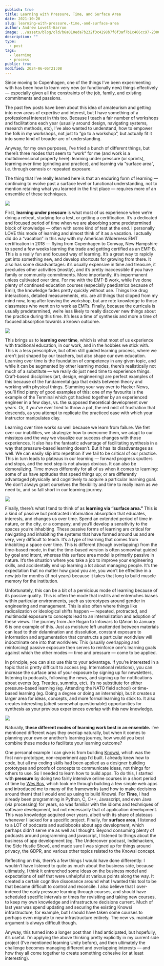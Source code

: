 ```yaml
---
publish: true
title: Learning with Pressure, Time, and Surface Area
date: 2021-10-20
slug: learning-with-pressure,-time,-and-surface-area
author: Andrew Lovett-Barron
image: ../assets/blog/old/b6a010eda7b232f3c4298b7f6f3af7b1c466cc97-2300x1533.png
description: ""
type:
  - post
tags:
  - learning
  - process
public: true
modified: 2024-06-06T21:08
---
```


Since moving to Copenhagen, one of the things I’ve been experimenting with has been how to learn very new (or functionally new) things effectively — especially given all the constraints of the job, family, and existing commitments and passions.

The past few posts have been about this idea of amateurism and getting into new areas of expertise and interest, but I have something of a professional interest in this too. Because I teach a fair number of workshops and facilitations each year (usually around design, navigating systems, research methods, etc), I’ve also wanted to understand, how to empower the folk in my workshops, not just to “go to a workshop”, but actually fit it into some kind of broader arc of understanding.

Anyway, for my own purposes, I’ve tried a bunch of different things, but there’s three modes that seem to “work“ for me (and work is a multidimensional property here): learning under pressure (or sprints), learning over time (grinding and practice), and learning via “surface area”, i.e. through osmosis or repeated exposure.

The thing that I’ve really learned here is that an enduring form of learning — continuing to evolve past a surface level or functional understanding, not to mention retaining what you learned in the first place — requires more of an ensemble of these techniques.

![](../_assets/3748399ba5635611bebd0b2acbb90d1e67fa0c68-690x491.png)

First, **learning under pressure** is what most of us experience when we’re doing a retreat, studying for a test, or getting a certification. It’s a dedicated and focused period of time when we are absorbing some predetermined block of knowledge — often with some kind of test at the end. I personally LOVE this mode of learning and almost think of it as a vacation. I actually did do a “vacation” in this way with my American Wilderness EMT certification in 2018 — flying from Copenhagen to Conway, New Hampshire to spend a few weeks learning the trade and getting certified as an EMT-B. This is a really fun and focused way of learning. It’s a great way to rapidly get into something new, and develop shortcuts for growing from there. It also has some disadvantages: it’s usually expensive in time and treasure, it precludes other activities (mostly), and it’s pretty inaccessible if you have family or community commitments. More importantly, it’s impermanent unless cultivated over time. For me with the EMT-B work, while I’ve done plenty of continued education courses (especially paediatrics because of Emil), the knowledge fades pretty quickly without use. Things like drug interactions, detailed measurements, etc. are all things that slipped from my mind now, long after leaving the workshop, but are rote knowledge to those classmates who went on to work as EMTs. Finally, because the curricula is usually predetermined, we’re less likely to really discover new things about the practice during this time. It’s less a time of synthesis and more a time of focused absorption towards a known outcome.

![](../_assets/f5e2a62305c194f2727c8482fa32a73cd693d747-750x500.png)

This brings us to l**earning over time**, which is what most of us experience with traditional education, in our work, and in the hobbies we stick with. This is a less prescriptive, but often still guided learning process, where we aren’t just shaped by our teachers, but also shape our own education. Learning over time is the foundation of competency in any given topic, and while it can be augmented by other learning modes, there’s realistically not much of a substitute — we really do just need time to experience things. Craft-based disciplines (art, design, engineering) are perfect examples of this because of the fundamental gap that exists between theory and working with physical things. Slumming your way over to Hacker News, you’ll find plenty of good examples of this: one of my favourite is the example of the Terminal which got hacked together by an experienced engineer in a few days, vs. the supposed theoretical development over years. Or, if you’ve ever tried to throw a pot, the red mist of frustration that descends, as you attempt to replicate the practiced ease with which your instructor manipulates clay.

Learning over time works so well because we learn from failure. We fret over our inabilities, we strategize how to overcome them, we adapt to our missteps and the way we visualize our success changes with those experiences. It also has the fantastic advantage of facilitating synthesis in a way that pressure-based learning doesn’t. But it has its disadvantages as well. We can easily slip into repetition if we fail to be critical of our practice. This in turn leads to plateaus in our learning — forward progress sputters and stops, and the next step is not always obvious. It can also be demoralizing. Time moves differently for all of us when it comes to learning: some of us have aptitudes that speed things up; or are differently advantaged physically and cognitively to acquire a particular learning goal. We don’t always grant ourselves the flexibility and time to really learn as we need to, and so fall short in our learning journey.

![](../_assets/f1c9a1a1fbb663a24bea49b4591ddccda3ecaddb-3000x1688.png)

Finally, there’s what I tend to think of as **learning via “surface area.”** This is a kind of passive but protracted information absorption that educates, interests, and changes us over time. Spend an extended period of time in nature, or the city, or a company, and you’ll develop a sensitivity to the spaces you’re inhabiting. These passive forms of learning are critical for navigating and inhabiting the systems that have formed around us and are very, very difficult to teach. It’s a type of learning that comes from inhabiting a space over time. This is different (though overlapping) from the time-based mode, in that the time-based version is often somewhat guided by goal and intent, whereas this surface area model is primarily passive in nature. It’s the situation where you take a job to improve your engineering skills, and accidentally end up learning a lot about managing people. It’s the expectation that no matter how good you are, you won’t be effective in a new job for months (if not years) because it takes that long to build muscle memory for the institution.

Unfortunately, this can be a bit of a pernicious mode of learning because of its passive quality. This is often the mode that instills and entrenches biases within particular environments, such as stereotypes around gender in engineering and management. This is also often where things like radicalization or ideological shifts happen — repeated, protracted, and multimodal exposure to concepts lead to an internalization and adoption of these views. The journey from Joe Rogan to Infowars to QAnon to January 6 is one example of this. Just as moisture left unattended between materials can lead to their delamination and dissolution, constant exposure to information and argumentation that constructs a particular worldview will indoctrinate one into that worldview. This (usually overlapping and reinforcing) passive exposure then serves to reinforce one's learning goals against which the other modes — time and pressure — come to be applied.

In principle, you can also use this to your advantage. If you’re interested in a topic that is pretty difficult to access (eg. International relations), you can increase the surface area of your exposure by signing up for newsletters, listening to podcasts, following the news, and signing up for notifications about events (eg. Treaties, summits, etc). It’s no substitute for either pressure-based learning (eg. Attending the NATO field school) or time-based learning (eg. Doing a degree or doing an internship), but it creates a larger area for ideas, concepts, and more formal learning to stick to. It also creates interesting (albeit somewhat questionable) opportunities for synthesis as your previous experiences overlap with this new knowledge.

![](../_assets/0ea32cd30b43938845c107d0db8e9eac29120b72-768x512.png)

Naturally, **these different modes of learning work best in an ensemble.** I’ve mentioned different ways they overlap naturally, but when it comes to planning your own or another’s learning journey, how would you best combine these modes to facilitate your learning outcome?

One personal example I can give is from building [Knowsi](https://knowsi.com), which was the first non-prototype, non-experiment app I’d built. I already knew how to code, but all my coding skills had been applied as a designer building prototypes and proofs of concepts to communicate ideas, not things for others to use. So I needed to learn how to build apps. To do this, I started with **pressure** by doing two fairly intensive online courses in a short period of time by [Wes Bos](https://wesbos.com), which took me through building a few simple web apps and introduced me to many of the frameworks (and how to make decisions around them) that I would end up using to build Knowsi. For **Time**, I had already been programming in Python, C, C++, Javascript, and even Java (via processing) for years, so was familiar with the idioms and techniques of software development, but not necessarily that of application development. This was knowledge acquired over years, albeit with its share of plateaus whenever I lacked for a specific project. Finally, for **surface area**, I listened to a LOT of podcasts and audiobooks about app development, which perhaps didn’t serve me as well as I thought. Beyond consuming plenty of podcasts around programming and javascript, I listened to things about the business of app development (eg. The Undercover podcast, Indiehackers, the Side Hustle Show), and made sure I was signed up for things around privacy, the GDPR, and various other topics related to the Knowsi concept.

Reflecting on this, there’s a few things I would have done differently: I wouldn’t have listened to quite as much about the business side, because ultimately, I think it entrenched some ideas on the business model and expectations of self that were unhelpful at various points along the way. It created a certain cognitive dissonance around what I wanted this tool to be that became difficult to control and reconcile. I also believe that I over-indexed the early pressure learning through courses, and should have scheduled specific intervals or times for revisiting and taking new courses, to keep my own knowledge and infrastructure decisions current. Much of last year was spend updating and securing the existing Knowsi infrastructure, for example, but I should have taken some courses to perhaps even migrate to new infrastructure entirely. The new vs. maintain argument is always difficult though.

Anyway, this turned into a longer post than I had anticipated, but hopefully, it’s useful. I’m applying the above thinking pretty explicitly in my current side project (I’ve mentioned learning Unity before), and then ultimately the challenge becomes managing different and overlapping interests — and how they all come together to create something cohesive (or at least interesting).
